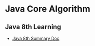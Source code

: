 # Java Core Algorithm



## Java 8th Learning

*	[Java 8th Summary Doc](https://github.com/wencaixu/Java-Core-Algorithm/blob/master/src/main/java/java8/Java-8th-docs.md)


